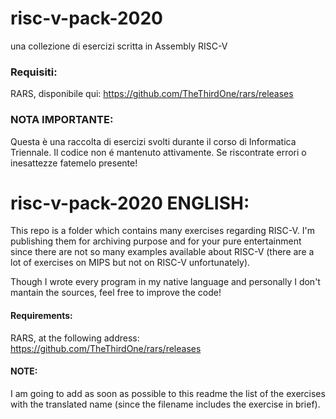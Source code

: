 # risc-v-pack-2020
una collezione di esercizi scritta in Assembly RISC-V

### Requisiti:
RARS, disponibile qui: https://github.com/TheThirdOne/rars/releases

### NOTA IMPORTANTE:
Questa è una raccolta di esercizi svolti durante il corso di Informatica Triennale.
Il codice non é mantenuto attivamente.
Se riscontrate errori o inesattezze fatemelo presente!


# risc-v-pack-2020 ENGLISH:
This repo is a folder which contains many exercises regarding RISC-V.
I'm publishing them for archiving purpose and for your pure entertainment since there are not so many examples available about RISC-V (there are a lot of exercises on MIPS but not on RISC-V unfortunately).

Though I wrote every program in my native language and personally I don't mantain the sources, feel free to improve the code!

#### Requirements:
RARS, at the following address: https://github.com/TheThirdOne/rars/releases

#### NOTE:
I am going to add as soon as possible to this readme the list of the exercises with the translated name (since the filename includes the exercise in brief).
